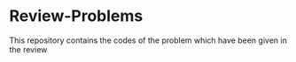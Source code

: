 # Review-Problems
This repository contains the codes of the problem which have been given in the review
